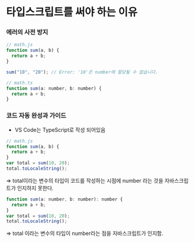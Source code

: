 # 타입스크립트를 써야 하는 이유

### <b>에러의 사전 방지</b>

```js
// math.js
function sum(a, b) {
  return a + b;
}

sum("10", "20"); // Error: '10'은 number에 할당될 수 없습니다.

// math.ts
function sum(a: number, b: number) {
  return a + b;
}
```

### <b>코드 자동 완성과 가이드</b>

- VS Code는 TypeScript로 작성 되어있음

```js
// math.js
function sum(a, b) {
  return a + b;
}
var total = sum(10, 20);
total.toLocaleString();
```

=> total이라는 변수의 타입이 코드를 작성하는 시점에 number 라는 것을 자바스크립트가 인지하지 못한다.

```js
function sum(a: number, b: number): number {
  return a + b;
}
var total = sum(10, 20);
total.toLocaleString();
```

=> total 이라는 변수의 타입이 number라는 점을 자바스크립트가 인지함.
